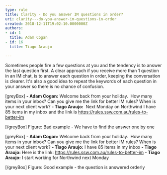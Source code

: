 ```yaml
---
type: rule
title: Clarity - Do you answer IM questions in order?
uri: clarity---do-you-answer-im-questions-in-order
created: 2018-12-11T19:02:10.0000000Z
authors:
- id: 1
  title: Adam Cogan
- id: 16
  title: Tiago Araujo

---
```


Sometimes people fire a few questions at you and the tendency is to answer the last question first. A clear approach if you receive more than 1 question in an IM chat, is to answer each question in order, keeping the conversation is clearer. It's also a good idea to repeat the keywords of each question in your answer so there is no chance of confusion.
 
[greyBox]
      **- Adam Cogan:** Welcome back from your holiday.  How many items in your inbox? Can you give me the link for better IM rules? When is your next client work? 
**- Tiago Araujo:**  Next Monday on Northwind
I have 85 items in my inbox and the link is https://rules.ssw.com.au/rules-to-better-im
 
[/greyBox]
Figure: Bad example - We have to find the answer one by one

[greyBox]
      **- Adam Cogan:** Welcome back from your holiday.  How many items in your inbox? Can you give me the link for better IM rules? When is your next client work? 
**- Tiago Araujo:** I have 85 items in my inbox
 **- Tiago Araujo:** Here is the link: https://rules.ssw.com.au/rules-to-better-im 
**- Tiago Araujo:** I start working for Northwind next Monday
 
[/greyBox]
Figure: Good example - the question is answered orderly
